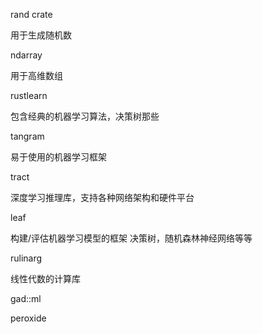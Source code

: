 rand crate

用于生成随机数

ndarray

用于高维数组

rustlearn

包含经典的机器学习算法，决策树那些

tangram

易于使用的机器学习框架

tract

深度学习推理库，支持各种网络架构和硬件平台

leaf

构建/评估机器学习模型的框架 决策树，随机森林神经网络等等

rulinarg

线性代数的计算库

gad::ml

peroxide


